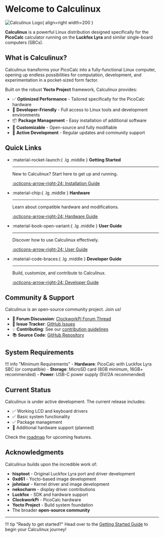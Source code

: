 # Welcome to Calculinux

![Calculinux Logo](assets/logo.png){ align=right width=200 }

**Calculinux** is a powerful Linux distribution designed specifically for the **PicoCalc** calculator running on the **Luckfox Lyra** and similar single-board computers (SBCs).

## What is Calculinux?

Calculinux transforms your PicoCalc into a fully-functional Linux computer, opening up endless possibilities for computation, development, and experimentation in a pocket-sized form factor.

Built on the robust **Yocto Project** framework, Calculinux provides:

- ✅ **Optimized Performance** - Tailored specifically for the PicoCalc hardware
- 🔧 **Developer-Friendly** - Full access to Linux tools and development environments
- 📦 **Package Management** - Easy installation of additional software
- 🎨 **Customizable** - Open-source and fully modifiable
- 🚀 **Active Development** - Regular updates and community support

## Quick Links

<div class="grid cards" markdown>

-   :material-rocket-launch:{ .lg .middle } **Getting Started**

    ---

    New to Calculinux? Start here to get up and running.

    [:octicons-arrow-right-24: Installation Guide](getting-started/installation.md)

-   :material-chip:{ .lg .middle } **Hardware**

    ---

    Learn about compatible hardware and modifications.

    [:octicons-arrow-right-24: Hardware Guide](hardware/luckfox-lyra.md)

-   :material-book-open-variant:{ .lg .middle } **User Guide**

    ---

    Discover how to use Calculinux effectively.

    [:octicons-arrow-right-24: User Guide](user-guide/basic-usage.md)

-   :material-code-braces:{ .lg .middle } **Developer Guide**

    ---

    Build, customize, and contribute to Calculinux.

    [:octicons-arrow-right-24: Developer Guide](developer/overview.md)

</div>

## Community & Support

Calculinux is an open-source community project. Join us!

- 💬 **Forum Discussion**: [ClockworkPi Forum Thread](https://forum.clockworkpi.com/t/luckfox-lyra-on-picocalc/16280)
- 🐛 **Issue Tracker**: [GitHub Issues](https://github.com/Calculinux/meta-calculinux/issues)
- 💡 **Contributing**: See our [contribution guidelines](developer/contributing.md)
- 📚 **Source Code**: [GitHub Repository](https://github.com/Calculinux/meta-calculinux)

## System Requirements

!!! info "Minimum Requirements"
    - **Hardware**: PicoCalc with Luckfox Lyra SBC (or compatible)
    - **Storage**: MicroSD card (8GB minimum, 16GB+ recommended)
    - **Power**: USB-C power supply (5V/2A recommended)

## Current Status

Calculinux is under active development. The current release includes:

- ✅ Working LCD and keyboard drivers
- ✅ Basic system functionality
- ✅ Package management
- 🚧 Additional hardware support (planned)

Check the [roadmap](about/roadmap.md) for upcoming features.

## Acknowledgments

Calculinux builds upon the incredible work of:

- **hisptoot** - Original Luckfox Lyra port and driver development
- **0xd61** - Yocto-based image development
- **johnlaur** - Kernel driver and image development
- **nekocharm** - display driver contributions
- **Luckfox** - SDK and hardware support
- **ClockworkPi** - PicoCalc hardware
- **Yocto Project** - Build system foundation
- The broader **open-source community**

---

!!! tip "Ready to get started?"
    Head over to the [Getting Started Guide](getting-started/overview.md) to begin your Calculinux journey!
